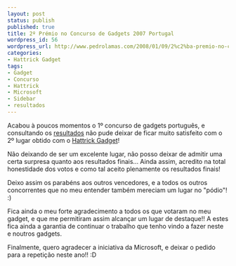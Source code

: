```yaml
---
layout: post
status: publish
published: true
title: 2º Prémio no Concurso de Gadgets 2007 Portugal
wordpress_id: 56
wordpress_url: http://www.pedrolamas.com/2008/01/09/2%c2%ba-premio-no-concurso-de-gadgets-2007-portugal/
categories:
- Hattrick Gadget
tags:
- Gadget
- Concurso
- Hattrick
- Microsoft
- Sidebar
- resultados
---
```

Acabou à poucos momentos o 1º concurso de gadgets português, e consultando os [resultados](http://www.gadgetcompetition.com.pt) não pude deixar de ficar muito satisfeito com o 2º lugar obtido com o [Hattrick Gadget](projectos/hattrick-gadget/)!

Não deixando de ser um excelente lugar, não posso deixar de admitir uma certa surpresa quanto aos resultados finais... Ainda assim, acredito na total honestidade dos votos e como tal aceito plenamente os resultados finais!

Deixo assim os parabéns aos outros vencedores, e a todos os outros concorrentes que no meu entender também mereciam um lugar no "pódio"! :)

Fica ainda o meu forte agradecimento a todos os que votaram no meu gadget, e que me permitiram assim alcançar um lugar de destaque!! A estes fica ainda a garantia de continuar o trabalho que tenho vindo a fazer neste e noutros gadgets.

Finalmente, quero agradecer a iniciativa da Microsoft, e deixar o pedido para a repetição neste ano!! :D
